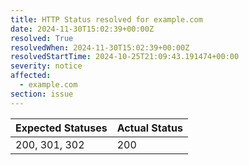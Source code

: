```yaml
---
title: HTTP Status resolved for example.com
date: 2024-11-30T15:02:39+00:00Z
resolved: True
resolvedWhen: 2024-11-30T15:02:39+00:00Z
resolvedStartTime: 2024-10-25T21:09:43.191474+00:00
severity: notice
affected:
  - example.com
section: issue
---
```


| Expected Statuses | Actual Status  |
|-------------------|----------------|
| 200, 301, 302 | 200 |
